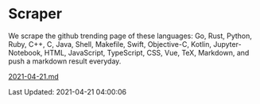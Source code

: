# Scraper

We scrape the github trending page of these languages: Go, Rust, Python, Ruby, C++, C, Java, Shell, Makefile, Swift, Objective-C, Kotlin, Jupyter-Notebook, HTML, JavaScript, TypeScript, CSS, Vue, TeX, Markdown, and push a markdown result everyday.

[2021-04-21.md](https://github.com/yangwenmai/github-trending-backup/blob/master/2021-04-21.md)

Last Updated: 2021-04-21 04:00:06